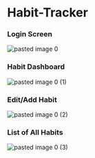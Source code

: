 ﻿# Habit-Tracker
### Login Screen
![pasted image 0](https://user-images.githubusercontent.com/46479218/114366574-35368880-9b99-11eb-916c-fc9a6ad94dd0.png)
### Habit Dashboard
![pasted image 0 (1)](https://user-images.githubusercontent.com/46479218/114366650-441d3b00-9b99-11eb-8ef6-f153ba1bb5cf.png)
### Edit/Add Habit
![pasted image 0 (2)](https://user-images.githubusercontent.com/46479218/114366900-834b8c00-9b99-11eb-8a78-e206b7211b24.png)
### List of All Habits
![pasted image 0 (3)](https://user-images.githubusercontent.com/46479218/114366841-73cc4300-9b99-11eb-8ff1-0b65a7ec723f.png)
